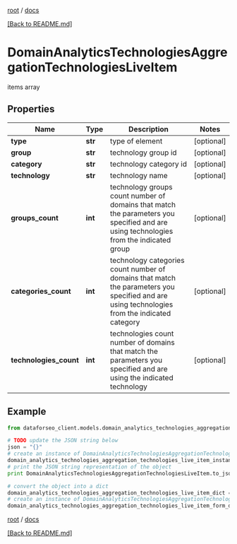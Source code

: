[root](./../ "root") / [docs](./ "docs")

[[Back to README.md]](./../README.md "[Back to README.md]")

# DomainAnalyticsTechnologiesAggregationTechnologiesLiveItem

items array

## Properties

Name | Type | Description | Notes
------------ | ------------- | ------------- | -------------
**type** | **str** | type of element | [optional]
**group** | **str** | technology group id | [optional]
**category** | **str** | technology category id | [optional]
**technology** | **str** | technology name | [optional]
**groups_count** | **int** | technology groups count number of domains that match the parameters you specified and are using technologies from the indicated group | [optional]
**categories_count** | **int** | technology categories count number of domains that match the parameters you specified and are using technologies from the indicated category | [optional]
**technologies_count** | **int** | technologies count number of domains that match the parameters you specified and are using the indicated technology | [optional]

## Example

```python
from dataforseo_client.models.domain_analytics_technologies_aggregation_technologies_live_item import DomainAnalyticsTechnologiesAggregationTechnologiesLiveItem

# TODO update the JSON string below
json = "{}"
# create an instance of DomainAnalyticsTechnologiesAggregationTechnologiesLiveItem from a JSON string
domain_analytics_technologies_aggregation_technologies_live_item_instance = DomainAnalyticsTechnologiesAggregationTechnologiesLiveItem.from_json(json)
# print the JSON string representation of the object
print DomainAnalyticsTechnologiesAggregationTechnologiesLiveItem.to_json()

# convert the object into a dict
domain_analytics_technologies_aggregation_technologies_live_item_dict = domain_analytics_technologies_aggregation_technologies_live_item_instance.to_dict()
# create an instance of DomainAnalyticsTechnologiesAggregationTechnologiesLiveItem from a dict
domain_analytics_technologies_aggregation_technologies_live_item_form_dict = domain_analytics_technologies_aggregation_technologies_live_item.from_dict(domain_analytics_technologies_aggregation_technologies_live_item_dict)
```

  

[root](./../ "root") / [docs](./ "docs")

[[Back to README.md]](./../README.md "[Back to README.md]")